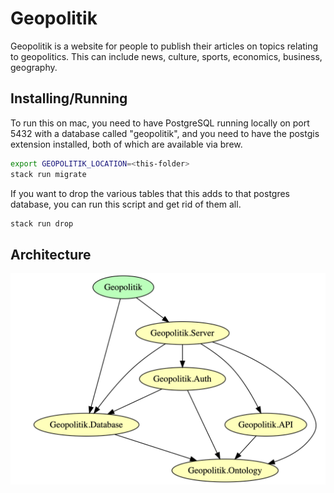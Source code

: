 # Geopolitik

Geopolitik is a website for people to publish their articles on topics
relating to geopolitics. This can include news, culture, sports, economics,
business, geography.

## Installing/Running

To run this on mac, you need to have PostgreSQL running locally on port 5432 with a database
called "geopolitik", and you need to have the postgis extension installed, both of which are
available via brew.
```bash
export GEOPOLITIK_LOCATION=<this-folder>
stack run migrate
```
If you want to drop the various tables that this adds to that postgres database, you can run this script
and get rid of them all. 
```bash
stack run drop
```

## Architecture

![Module Structure](mods.png)
